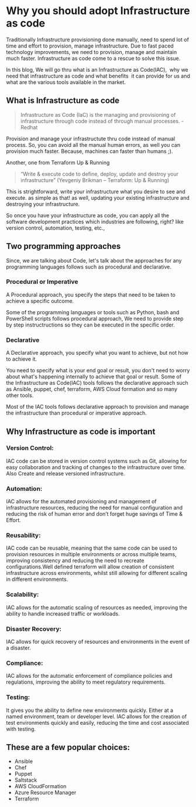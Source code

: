 # Why you should adopt  Infrastructure as code
Traditionally Infrastructure provisioning done manually, need to spend lot of time and effort to provision, manage infrastructure. Due to fast paced technology improvements, we need to provision, manage and maintain much faster. Infrastructure as code come to a rescue to solve this issue. 

In this blog, We will go thru what is an Infrastructure as Code(IAC),  why we need that infrastructure as code and what benefits  it can provide for us and what are the various tools available in the market.

## What is Infrastructure as code

> Infrastructure as Code (IaC) is the managing and provisioning of infrastructure through code instead of through manual processes. - Redhat

Provision and manage your infrastructute thru code instead of manual process. So, you can avoid all the manual human errors, as well you can provision much faster. Because, machines can faster than humans ;). 

Another, one from Terraform Up & Running 
> “Write & execute code to define, deploy, update and destroy your infrastructure” (Yevgeniy Brikman – Terraform: Up & Running)

This is strightforward, write your infrastructure what you desire to see and execute. as simple as that! 
as well, updating your existing infrastructure and destroying your infrastructure. 

So once you have your infrastructure as code, you can apply all the software development practices which industries are following, right? like version control, automation, testing, etc.,
## Two programming approaches
Since, we are talking about Code, let's talk about the approaches for any programming languages follows such as procedural and declarative. 
### Procedural or Imperative
A Procedural approach, you specify the steps that need to be taken to achieve a specific outcome.

Some of the programming languages or tools such as Python, bash and PowerShell scripts follows procedural approach, We need to provide step by step instructructions so they can be executed in the specific order. 

### Declarative
A Declarative approach, you specify what you want to achieve, but not how to achieve it. 

You need to specify what is your end goal or result, you don't need to worry about what's happening internally to achieve that goal or result. Some of the Infrastructure as Code(IAC) tools follows the declarative approach such as Ansible, puppet, chef, terraform, AWS Cloud formation and so many other tools. 

Most of the IAC tools follows declarative approach to provision and manage the infrastructure than procedural or imperative approach.

## Why Infrastructure as code is important

### **Version Control:**
IAC code can be stored in version control systems such as Git, allowing for easy collaboration and tracking of changes to the infrastructure over time. Also Create and release versioned infrastructure.
### **Automation:** 
IAC allows for the automated provisioning and management of infrastructure resources, reducing the need for manual configuration and reducing the risk of human error and don’t forget huge savings of Time & Effort.
### **Reusability:** 
IAC code can be reusable, meaning that the same code can be used to provision resources in multiple environments or across multiple teams, improving consistency and reducing the need to recreate configurations.Well defined terraform will allow creation of consistent infrastructure across environments, whilst still allowing for different scaling in different environments.
### **Scalability:** 
IAC allows for the automatic scaling of resources as needed, improving the ability to handle increased traffic or workloads.
### **Disaster Recovery:** 
IAC allows for quick recovery of resources and environments in the event of a disaster.
### **Compliance:** 
IAC allows for the automatic enforcement of compliance policies and regulations, improving the ability to meet regulatory requirements.
### **Testing:** 
It gives you the ability to define new environments quickly. Either at a named environment, team or developer level. IAC allows for the creation of test environments quickly and easily, reducing the time and cost associated with testing. 

## These are a few popular choices:
- Ansible
- Chef
- Puppet
- Saltstack
- AWS CloudFormation
- Azure Resource Manager
- Terraform 



